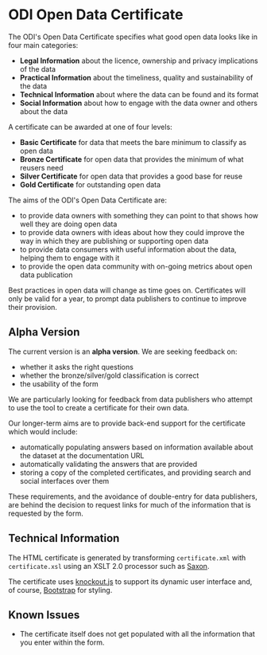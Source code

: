 # ODI Open Data Certificate

The ODI's Open Data Certificate specifies what good open data looks like in four main categories:

  * **Legal Information** about the licence, ownership and privacy implications of the data
  * **Practical Information** about the timeliness, quality and sustainability of the data
  * **Technical Information** about where the data can be found and its format
  * **Social Information** about how to engage with the data owner and others about the data
  
A certificate can be awarded at one of four levels:

  * **Basic Certificate** for data that meets the bare minimum to classify as open data
  * **Bronze Certificate** for open data that provides the minimum of what reusers need
  * **Silver Certificate** for open data that provides a good base for reuse
  * **Gold Certificate** for outstanding open data

The aims of the ODI's Open Data Certificate are:

  * to provide data owners with something they can point to that shows how well they are doing open data
  * to provide data owners with ideas about how they could improve the way in which they are publishing or supporting open data
  * to provide data consumers with useful information about the data, helping them to engage with it
  * to provide the open data community with on-going metrics about open data publication

Best practices in open data will change as time goes on. Certificates will only be valid for a year, to prompt data publishers to continue to improve their provision.

## Alpha Version
  
The current version is an **alpha version**. We are seeking feedback on:

  * whether it asks the right questions
  * whether the bronze/silver/gold classification is correct
  * the usability of the form

We are particularly looking for feedback from data publishers who attempt to use the tool to create a certificate for their own data.

Our longer-term aims are to provide back-end support for the certificate which would include:

  * automatically populating answers based on information available about the dataset at the documentation URL
  * automatically validating the answers that are provided
  * storing a copy of the completed certificates, and providing search and social interfaces over them

These requirements, and the avoidance of double-entry for data publishers, are behind the decision to request links for much of the information that is requested by the form.

## Technical Information

The HTML certificate is generated by transforming `certificate.xml` with `certificate.xsl` using an XSLT 2.0 processor such as [Saxon](http://saxonica.com).

The certificate uses [knockout.js](http://knockoutjs.com/) to support its dynamic user interface and, of course, [Bootstrap](http://twitter.github.com/bootstrap/) for styling.

## Known Issues

  * The certificate itself does not get populated with all the information that you enter within the form.